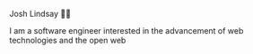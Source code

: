 Josh Lindsay ✊🏾

I am a software engineer interested in the advancement of web technologies and the open web
